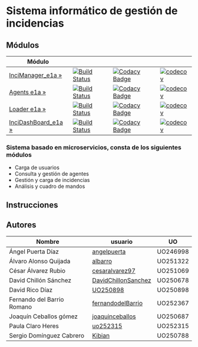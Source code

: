 # Sistema informático de gestión de incidencias
## Módulos
| Módulo | | | | 
|---------------------|---|---|---|
| [InciManager_e1a »](https://github.com/Arquisoft/InciManager_e1a/) | [![Build Status](https://travis-ci.org/Arquisoft/InciManager_e1a.svg?branch=master)](https://travis-ci.org/Arquisoft/InciManager_e1a) | [![Codacy Badge](https://api.codacy.com/project/badge/Grade/fb1e93fdc9694b22bc3493c315e5148d)](https://www.codacy.com/app/fernandodelBarrio/InciManager_e1a?utm_source=github.com&amp;utm_medium=referral&amp;utm_content=Arquisoft/InciManager_e1a&amp;utm_campaign=Badge_Grade)|[![codecov](https://codecov.io/gh/Arquisoft/InciManager_e1a/branch/master/graph/badge.svg)](https://codecov.io/gh/Arquisoft/InciManager_e1a) 
| [Agents e1a »](https://github.com/Arquisoft/Agents_e1a/) | [![Build Status](https://travis-ci.org/Arquisoft/Agents_e1a.svg?branch=master)](https://travis-ci.org/Arquisoft/Agents_e1a) | [![Codacy Badge](https://api.codacy.com/project/badge/Grade/52c0a7fa26854206a17e11d781bd421c)](https://www.codacy.com/app/jelabra/Agents_e1a?utm_source=github.com&amp;utm_medium=referral&amp;utm_content=Arquisoft/Agents_e1a&amp;utm_campaign=Badge_Grade)|[![codecov](https://codecov.io/gh/Arquisoft/Agents_e1a/branch/master/graph/badge.svg)](https://codecov.io/gh/Arquisoft/Agents_e1a) 
| [Loader e1a »](https://github.com/Arquisoft/Loader_e1a/) | [![Build Status](https://travis-ci.org/Arquisoft/Loader_e1a.svg?branch=master)](https://travis-ci.org/Arquisoft/Loader_e1a) | [![Codacy Badge](https://api.codacy.com/project/badge/Grade/6fad6fe134c1434cb0b9384d851821c8)](https://www.codacy.com/app/jelabra/Loader_e1a?utm_source=github.com&amp;utm_medium=referral&amp;utm_content=Arquisoft/Loader_e1a&amp;utm_campaign=Badge_Grade)|[![codecov](https://codecov.io/gh/Arquisoft/Loader_e1a/branch/master/graph/badge.svg)](https://codecov.io/gh/Arquisoft/Loader_e1a) | 
| [InciDashBoard_e1a »](https://github.com/Arquisoft/InciDashboard_e1a/) | [![Build Status](https://travis-ci.org/Arquisoft/InciDashboard_e1a.svg?branch=master)](https://travis-ci.org/Arquisoft/InciDashboard_e1a) |[![Codacy Badge](https://api.codacy.com/project/badge/Grade/6fad6fe134c1434cb0b9384d851821c8)](https://www.codacy.com/app/jelabra/InciDashboard_e1a?utm_source=github.com&amp;utm_medium=referral&amp;utm_content=Arquisoft/Loader_e1a&amp;utm_campaign=Badge_Grade) | [![codecov](https://codecov.io/gh/Arquisoft/InciDashboard_e3b/branch/master/graph/badge.svg)](https://codecov.io/gh/Arquisoft/InciDashboard_e1a) | 


### Sistema basado en microservicios, consta de los siguientes módulos
* Carga de usuarios
* Consulta y gestión de agentes
* Gestión y carga de incidencias
* Análisis y cuadro de mandos

## Instrucciones 

## Autores

Nombre | usuario | UO
--- | --- | ---
Ángel Puerta Díaz | [angelpuerta](https://github.com/angelpuerta) | UO246998
Álvaro Alonso Quijada | [albarro](https://github.com/albarro) | UO251322
César Álvarez Rubio | [cesaralvarez97](https://github.com/cesaralvarez97) | UO251069
David Chillón Sánchez | [DavidChillonSanchez](https://github.com/DavidChillonSanchez) | UO250678
David Rico Díaz | [UO250898](https://github.com/UO250898) | UO250898
Fernando del Barrio Romano | [fernandodelBarrio](https://github.com/fernandodelBarrio) | UO252367 
Joaquín Ceballos gómez | [joaquinceballos](https://github.com/joaquinceballos) | UO250687
Paula Claro Heres | [uo252315](https://github.com/uo252315) | UO252315
Sergio Domínguez Cabrero | [Kibian](https://github.com/Kibian) | UO250788
